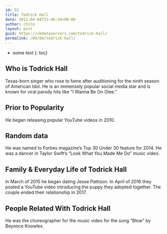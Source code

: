 ```yaml
---
id: 52
title: Todrick Hall
date: 2012-04-04T21:46:34+00:00
author: chito
layout: post
guid: https://ukdataservers.com/todrick-hall/
permalink: /04/04/todrick-hall/
---
```


* some text
{: toc}


## Who is  Todrick Hall
                  
                  
                  
Texas-born singer who rose to fame after auditioning for the ninth season of American Idol. He is an immensely popular social media star and is known for viral parody hits like &#8220;I Wanna Be On Glee.&#8221; 
                  
                
                
                
## Prior to Popularity 
                  
                  
                  
He began releasing popular YouTube videos in 2010. 
                  
                
                
                
## Random data 
                  
                  
                  
He was named to Forbes magazine&#8217;s Top 30 Under 30 feature for 2014. He was a dancer in Taylor Swift&#8217;s &#8220;Look What You Made Me Do&#8221; music video. 
                  
                
                
                
## Family & Everyday Life of Todrick Hall
                  
                  
                  
In March of 2015 he began dating Jesse Pattison. In April of 2016 they posted a YouTube video introducing the puppy they adopted together. The couple ended their relationship in 2017.  
                  
                
                
                
## People Related With  Todrick Hall
                  
                  
                  
He was the choreographer for the music video for the song &#8220;Blow&#8221; by Beyonce Knowles. 
                  
                
              
            
          
          
          
    
    
  
